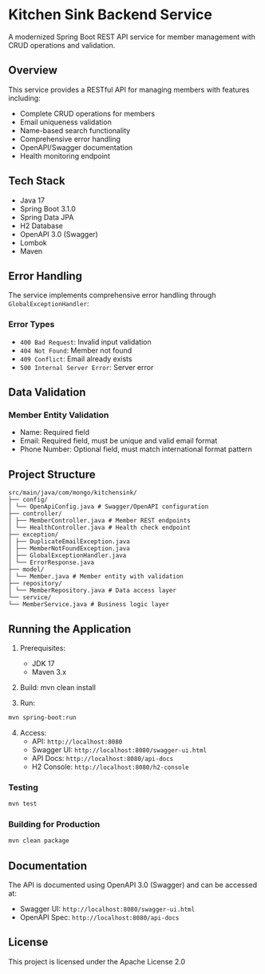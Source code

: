 # Kitchen Sink Backend Service

A modernized Spring Boot REST API service for member management with CRUD operations and validation.

## Overview

This service provides a RESTful API for managing members with features including:
- Complete CRUD operations for members
- Email uniqueness validation
- Name-based search functionality
- Comprehensive error handling
- OpenAPI/Swagger documentation
- Health monitoring endpoint

## Tech Stack

- Java 17
- Spring Boot 3.1.0
- Spring Data JPA
- H2 Database
- OpenAPI 3.0 (Swagger)
- Lombok
- Maven

## Error Handling

The service implements comprehensive error handling through `GlobalExceptionHandler`:

### Error Types
- `400 Bad Request`: Invalid input validation
- `404 Not Found`: Member not found
- `409 Conflict`: Email already exists
- `500 Internal Server Error`: Server error

## Data Validation

### Member Entity Validation
- Name: Required field
- Email: Required field, must be unique and valid email format
- Phone Number: Optional field, must match international format pattern

## Project Structure
    src/main/java/com/mongo/kitchensink/
    ├── config/
    │ └── OpenApiConfig.java # Swagger/OpenAPI configuration
    ├── controller/
    │ ├── MemberController.java # Member REST endpoints
    │ └── HealthController.java # Health check endpoint
    ├── exception/
    │ ├── DuplicateEmailException.java
    │ ├── MemberNotFoundException.java
    │ ├── GlobalExceptionHandler.java
    │ └── ErrorResponse.java
    ├── model/
    │ └── Member.java # Member entity with validation
    ├── repository/
    │ └── MemberRepository.java # Data access layer
    └── service/
    └── MemberService.java # Business logic layer

## Running the Application

1. Prerequisites:
   - JDK 17
   - Maven 3.x

2. Build:
    mvn clean install

3. Run:
```bash
mvn spring-boot:run
```

4. Access:
   - API: `http://localhost:8080`
   - Swagger UI: `http://localhost:8080/swagger-ui.html`
   - API Docs: `http://localhost:8080/api-docs`
   - H2 Console: `http://localhost:8080/h2-console`


### Testing
```bash
mvn test
```

### Building for Production
```bash
mvn clean package
```

## Documentation

The API is documented using OpenAPI 3.0 (Swagger) and can be accessed at:
- Swagger UI: `http://localhost:8080/swagger-ui.html`
- OpenAPI Spec: `http://localhost:8080/api-docs`

## License

This project is licensed under the Apache License 2.0